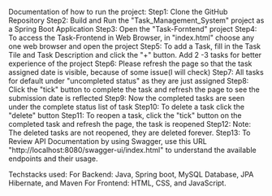 Documentation of how to run the project:
Step1: Clone the GitHub Repository
Step2: Build and Run the "Task_Management_System" project as a Spring Boot Application
Step3: Open the "Task-Forntend" project 
Step4: To access the Task-Frontend in Web Browser, in "index.html" choose any one web browser and open the project
Step5: To add a Task, fill in the Task Tile and Task Description and click the "+" button. Add 2 -3 tasks for better experience of the project
Step6: Please refresh the page so that the task assigned date is visible, because of some issue(I will check)
Step7: All tasks for default under "uncompleted status" as they are just assigned
Step8: Click the "tick" button to complete the task and refresh the page to see the submission date is reflected
Step9: Now the completed tasks are seen under the complete status list of task
Step10: To delete a task click the "delete" button
Step11: To reopen a task, click the "tick" button on the completed task and refresh the page, the task is reopened
Step12: Note: The deleted tasks are not reopened, they are deleted forever.
Step13: To Review API Documentation by using Swagger, use this URL "http://localhost:8080/swagger-ui/index.html"  to understand the available endpoints and their usage.

Techstacks used: 
For Backend: Java, Spring boot, MySQL Database, JPA Hibernate, and Maven
For Frontend: HTML, CSS, and JavaScript. 

